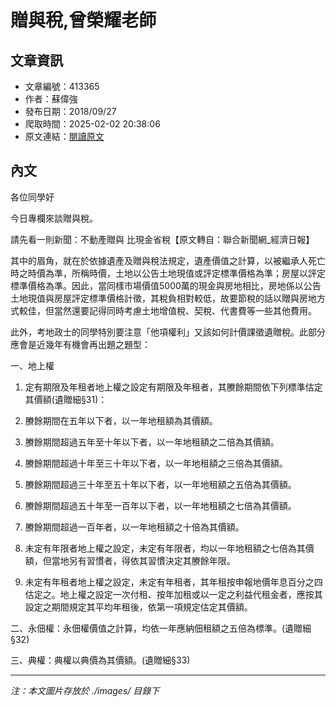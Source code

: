 # 贈與稅,曾榮耀老師

## 文章資訊
- 文章編號：413365
- 作者：蘇偉強
- 發布日期：2018/09/27
- 爬取時間：2025-02-02 20:38:06
- 原文連結：[閱讀原文](https://real-estate.get.com.tw/Columns/detail.aspx?no=413365)

## 內文
各位同學好

今日專欄來談贈與稅。

請先看一則新聞：不動產贈與 比現金省稅【原文轉自：聯合新聞網_經濟日報】

其中的眉角，就在於依據遺產及贈與稅法規定，遺產價值之計算，以被繼承人死亡時之時價為準，所稱時價，土地以公告土地現值或評定標準價格為準；房屋以評定標準價格為準。因此，當同樣市場價值5000萬的現金與房地相比，房地係以公告土地現值與房屋評定標準價格計徵，其稅負相對較低，故要節稅的話以贈與房地方式較佳，但當然還要記得同時考慮土地增值稅、契稅、代書費等一些其他費用。

此外，考地政士的同學特別要注意「他項權利」又該如何計價課徵遺贈稅。此部分應會是近幾年有機會再出題之題型：

一、地上權

1. 定有期限及年租者地上權之設定有期限及年租者，其賸餘期間依下列標準估定其價額(遺贈細§31)：

1. 賸餘期間在五年以下者，以一年地租額為其價額。

2. 賸餘期間超過五年至十年以下者，以一年地租額之二倍為其價額。

3. 賸餘期間超過十年至三十年以下者，以一年地租額之三倍為其價額。

4. 賸餘期間超過三十年至五十年以下者，以一年地租額之五倍為其價額。

5. 賸餘期間超過五十年至一百年以下者，以一年地租額之七倍為其價額。

6. 賸餘期間超過一百年者，以一年地租額之十倍為其價額。

2. 未定有年限者地上權之設定，未定有年限者，均以一年地租額之七倍為其價額，但當地另有習慣者，得依其習慣決定其賸餘年限。

3. 未定有年租者地上權之設定，未定有年租者，其年租按申報地價年息百分之四估定之。地上權之設定一次付租、按年加租或以一定之利益代租金者，應按其設定之期間規定其平均年租後，依第一項規定估定其價額。

二、永佃權：永佃權價值之計算，均依一年應納佃租額之五倍為標準。(遺贈細§32)

三、典權：典權以典價為其價額。(遺贈細§33)

---
*注：本文圖片存放於 ./images/ 目錄下*

